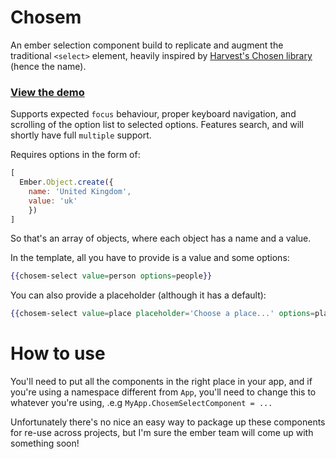 # Chosem

An ember selection component build to replicate and augment the traditional `<select>` element, heavily inspired by [Harvest's Chosen library](http://harvesthq.github.io/chosen/) (hence the name).

### [View the demo](http://emberjs.jsbin.com/IGiJIZ/5)

  Supports expected `focus` behaviour, proper keyboard navigation, and scrolling of the option list to selected options.
  Features search, and will shortly have full `multiple` support.

  Requires options in the form of:
  ```javascript
  [
    Ember.Object.create({
      name: 'United Kingdom',
      value: 'uk'
      })
  ]
  ```
  So that's an array of objects, where each object has a name and a value.

  
  In the template, all you have to provide is a value and some options:

  ```handlebars
  {{chosem-select value=person options=people}}
  ```

  You can also provide a placeholder (although it has a default):

  ```handlebars
  {{chosem-select value=place placeholder='Choose a place...' options=places}}
  ```

# How to use

You'll need to put all the components in the right place in your app, and if you're using a namespace different from `App`, you'll need to change this to whatever you're using, .e.g `MyApp.ChosemSelectComponent = ...`

Unfortunately there's no nice an easy way to package up these components for re-use across projects, but I'm sure the ember team will come up with something soon!
